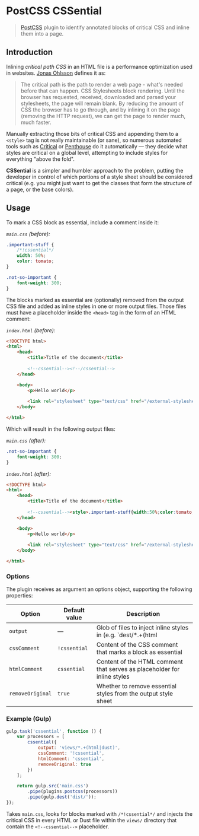 # PostCSS CSSential

> [PostCSS](https://github.com/postcss/postcss) plugin to identify annotated blocks of critical CSS and inline them into a page.

## Introduction

Inlining *critical path CSS* in an HTML file is a performance optimization used in websites. [Jonas Ohlsson](https://jonassebastianohlsson.com/criticalpathcssgenerator/) defines it as:

> The critical path is the path to render a web page - what's needed before that can happen. CSS Stylesheets block rendering. Until the browser has requested, received, downloaded and parsed your stylesheets, the page will remain blank. By reducing the amount of CSS the browser has to go through, and by inlining it on the page (removing the HTTP request), we can get the page to render much, much faster.

Manually extracting those bits of critical CSS and appending them to a `<style>` tag is not really maintainable (or sane), so numerous automated tools such as [Critical](https://github.com/addyosmani/critical) or [Penthouse](https://github.com/pocketjoso/penthouse) do it automatically — they decide what styles are critical on a global level, attempting to include styles for everything "above the fold". 

**CSSential** is a simpler and humbler approach to the problem, putting the developer in control of which portions of a style sheet should be considered critical (e.g. you might just want to get the classes that form the structure of a page, or the base colors).

## Usage

To mark a CSS block as essential, include a comment inside it:

*`main.css` (before):*
```css
.important-stuff {
    /*!cssential*/
    width: 50%;
    color: tomato;
}

.not-so-important {
    font-weight: 300;
}
```

The blocks marked as essential are (optionally) removed from the output CSS file and added as inline styles in one or more output files. Those files must have a placeholder inside the `<head>` tag in the form of an HTML comment:

*`index.html` (before):*
```html
<!DOCTYPE html>
<html>
    <head>
        <title>Title of the document</title>
        
        <!--cssential--><!--/cssential-->
    </head>

    <body>
        <p>Hello world</p>
        
        <link rel="stylesheet" type="text/css" href="/external-stylesheet.css">
    </body>

</html>
```

Which will result in the following output files:

*`main.css` (after):*
```css
.not-so-important {
    font-weight: 300;
}
```

*`index.html` (after):*
```html
<!DOCTYPE html>
<html>
    <head>
        <title>Title of the document</title>
        
        <!--cssential--><style>.important-stuff{width:50%;color:tomato;}</style><!--/cssential-->
    </head>

    <body>
        <p>Hello world</p>
        
        <link rel="stylesheet" type="text/css" href="/external-stylesheet.css">
    </body>

</html>
```

### Options

The plugin receives as argument an options object, supporting the following properties:

| Option           | Default value   | Description                                                               |
|------------------|-----------------|---------------------------------------------------------------------------|
| `output`         | —               | Glob of files to inject inline styles in (e.g. `dest/*.+(html|dust)`      |
| `cssComment`     | `!cssential`    | Content of the CSS comment that marks a block as essential                |
| `htmlComment`    | `cssential`     | Content of the HTML comment that serves as placeholder for inline styles  |
| `removeOriginal` | `true`          | Whether to remove essential styles from the output style sheet            |

### Example (Gulp)

```js
gulp.task('cssential', function () {
	var processors = [
		cssential({
			output: 'views/*.+(html|dust)',
			cssComment: '!cssential',
			htmlComment: 'cssential',
			removeOriginal: true
		})
	];

	return gulp.src('main.css')
		.pipe(plugins.postcss(processors))
		.pipe(gulp.dest('dist/'));
});
```

Takes `main.css`, looks for blocks marked with `/*!cssential*/` and injects the critical CSS in every HTML or Dust file within the `views/` directory that contain the `<!--cssential-->` placeholder.
